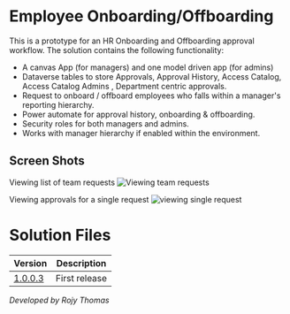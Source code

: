 # Employee Onboarding/Offboarding
This is a prototype for an HR Onboarding and Offboarding approval workflow.
The solution contains the following functionality:

- A canvas App (for managers) and one model driven app (for admins)
- Dataverse tables to store Approvals, Approval History, Access Catalog, Access Catalog Admins , Department centric approvals.
- Request to onboard / offboard employees who falls within a manager's reporting hierarchy.
- Power automate for approval history, onboarding & offboarding.
- Security roles for both managers and admins.
- Works with manager hierarchy if enabled within the environment.

## Screen Shots
Viewing list of team requests
![Viewing team requests](https://i.imgur.com/rsYqfmU.png)

Viewing approvals for a single request
![viewing single request](https://i.imgur.com/1EHKBqx.png)

# Solution Files
|Version|Description|
|-|-|
|[1.0.0.3](https://github.com/microsoft/SLG-Business-Applications/releases/download/1/DTMBEmployeeOnboardingOffboarding_1_0_0_3.zip)|First release|

*Developed by Rojy Thomas*
